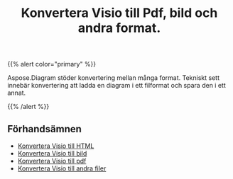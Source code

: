﻿---
title: Konvertera Visio till Pdf, bild och andra format.
linktitle: Diagram Konverteringar
type: docs
weight: 65
url: /sv/net/convert-diagram-to-different-formats/
description: Konvertera Visio-filer till Visio, PDF, CSV, JPG, HTML, BMP, PNG, EMF, SVG, TIFF, XPS och mer.
---
{{% alert color="primary" %}}

Aspose.Diagram stöder konvertering mellan många format. Tekniskt sett innebär konvertering att ladda en diagram i ett filformat och spara den i ett annat.

{{% /alert %}}

## **Förhandsämnen**
- [Konvertera Visio till HTML](/diagram/sv/net/convert-visio-to-html/)
- [Konvertera Visio till bild](/diagram/sv/net/convert-visio-to-image/)
- [Konvertera Visio till pdf](/diagram/sv/net/convert-visio-to-pdf/)
- [Konvertera Visio till andra filer](/diagram/sv/net/convert-visio-to-other-files/)
